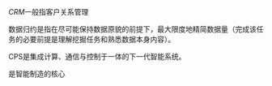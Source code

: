 *CRM*一般指客户关系管理





数据归约是指在尽可能保持数据原貌的前提下，最大限度地精简数据量（完成该任务的必要前提是理解挖掘任务和熟悉数据本身内容）。



 CPS是集成计算、通信与控制于一体的下一代智能系统。

是智能制造的核心